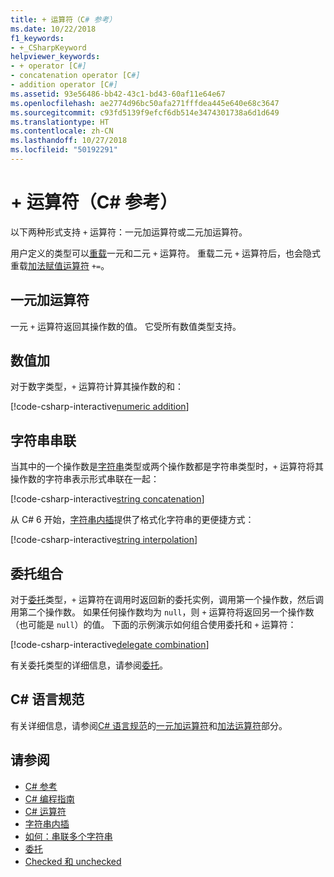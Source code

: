 ```yaml
---
title: + 运算符（C# 参考）
ms.date: 10/22/2018
f1_keywords:
- +_CSharpKeyword
helpviewer_keywords:
- + operator [C#]
- concatenation operator [C#]
- addition operator [C#]
ms.assetid: 93e56486-bb42-43c1-bd43-60af11e64e67
ms.openlocfilehash: ae2774d96bc50afa271fffdea445e640e68c3647
ms.sourcegitcommit: c93fd5139f9efcf6db514e3474301738a6d1d649
ms.translationtype: HT
ms.contentlocale: zh-CN
ms.lasthandoff: 10/27/2018
ms.locfileid: "50192291"
---
```

# <a name="-operator-c-reference"></a>+ 运算符（C# 参考）

以下两种形式支持 `+` 运算符：一元加运算符或二元加运算符。

用户定义的类型可以[重载](../keywords/operator.md)一元和二元 `+` 运算符。 重载二元 `+` 运算符后，也会隐式重载[加法赋值运算符](addition-assignment-operator.md) `+=`。

## <a name="unary-plus-operator"></a>一元加运算符

一元 `+` 运算符返回其操作数的值。 它受所有数值类型支持。

## <a name="numeric-addition"></a>数值加

对于数字类型，`+` 运算符计算其操作数的和：

[!code-csharp-interactive[numeric addition](~/samples/snippets/csharp/language-reference/operators/AdditionExamples.cs#AddNumerics)]

## <a name="string-concatenation"></a>字符串串联

当其中的一个操作数是[字符串](../keywords/string.md)类型或两个操作数都是字符串类型时，`+` 运算符将其操作数的字符串表示形式串联在一起：

[!code-csharp-interactive[string concatenation](~/samples/snippets/csharp/language-reference/operators/AdditionExamples.cs#AddStrings)]

从 C# 6 开始，[字符串内插](../tokens/interpolated.md)提供了格式化字符串的更便捷方式：

[!code-csharp-interactive[string interpolation](~/samples/snippets/csharp/language-reference/operators/AdditionExamples.cs#UseStringInterpolation)]

## <a name="delegate-combination"></a>委托组合

对于[委托](../keywords/delegate.md)类型，`+` 运算符在调用时返回新的委托实例，调用第一个操作数，然后调用第二个操作数。 如果任何操作数均为 `null`，则 `+` 运算符将返回另一个操作数（也可能是 `null`）的值。 下面的示例演示如何组合使用委托和 `+` 运算符：

[!code-csharp-interactive[delegate combination](~/samples/snippets/csharp/language-reference/operators/AdditionExamples.cs#AddDelegates)]

有关委托类型的详细信息，请参阅[委托](../../programming-guide/delegates/index.md)。

## <a name="c-language-specification"></a>C# 语言规范

有关详细信息，请参阅[C# 语言规范](../language-specification/index.md)的[一元加运算符](~/_csharplang/spec/expressions.md#unary-plus-operator)和[加法运算符](~/_csharplang/spec/expressions.md#addition-operator)部分。

## <a name="see-also"></a>请参阅

- [C# 参考](../index.md)
- [C# 编程指南](../../programming-guide/index.md)
- [C# 运算符](index.md)
- [字符串内插](../tokens/interpolated.md)
- [如何：串联多个字符串](../../how-to/concatenate-multiple-strings.md)
- [委托](../../programming-guide/delegates/index.md)
- [Checked 和 unchecked](../keywords/checked-and-unchecked.md)
